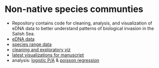 # Non-native species communties 

* Repository contains code for cleaning, analysis, and visualization of eDNA data to better understand patterns of biological invasion in the Salish Sea.
* [eDNA data](https://github.com/jdduprey/benthic.communities/tree/main/data)
* [species range data](https://github.com/jdduprey/benthic.communities/tree/main/docs)
* [cleaning and exploratory viz](https://github.com/jdduprey/benthic.communities/blob/main/code%20/invasibility.R)
* [latest visualizations for manuscript](https://github.com/jdduprey/benthic.communities/tree/main/figures/draft)
* analysis: [logistic P/A](https://github.com/jdduprey/benthic.communities/blob/main/code%20/SJI_logit_models.R) & [poisson regression](https://github.com/jdduprey/benthic.communities/blob/main/code%20/poisson_regression.R) 
